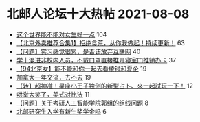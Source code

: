 # 北邮人论坛十大热帖 2021-08-08

- [这个世界能不能对女生好一点](https://bbs.byr.cn/article/Feeling/3175841) 104
- [【北京外卖推荐合集1】拒绝食荒，从你我做起！持续更新！](https://bbs.byr.cn/article/Food/514825) 63
- [【问题】实习感觉很累，是否该放弃互联网](https://bbs.byr.cn/article/Job/2139209) 40
- [学十混进非校内人员，不戴口罩直接推开寝室门推销办卡](https://bbs.byr.cn/article/Talking/6293670) 37
- [【94北京女】能不能和你一起去看棱镜和夏企](https://bbs.byr.cn/article/Friends/2001125) 19
- [加拿大一年交流，去不去](https://bbs.byr.cn/article/WorkLife/1171218) 19
- [【转】超神准！星座小王子独创的新型占卜、來一起試玩一下！](https://bbs.byr.cn/article/Constellations/326533) 12
- [哄堂大笑了，美式对比法](https://bbs.byr.cn/article/Picture/3296749) 11
- [【问题】关于考研人工智能学院郭组的组线问题](https://bbs.byr.cn/article/AimGraduate/1207335) 8
- [北邮研究生入学有新生奖学金吗](https://bbs.byr.cn/article/Selfsupport/23437) 6


